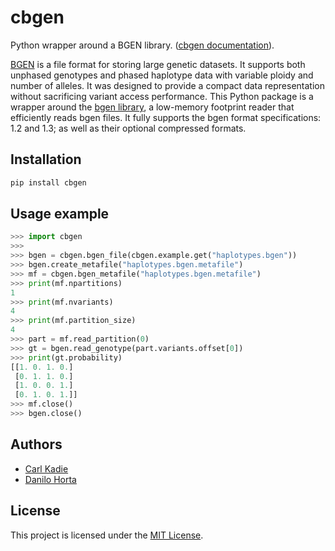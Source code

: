 # cbgen

Python wrapper around a BGEN library.
([cbgen documentation](https://cbgen.readthedocs.io)).

[BGEN](https://www.well.ox.ac.uk/~gav/bgen_format/) is a file format for
storing large genetic datasets. It supports both unphased genotypes and phased
haplotype data with variable ploidy and number of alleles. It was designed to
provide a compact data representation without sacrificing variant access
performance. This Python package is a wrapper around the [bgen
library](https://github.com/limix/bgen), a low-memory footprint reader that
efficiently reads bgen files. It fully supports the bgen format specifications:
1.2 and 1.3; as well as their optional compressed formats.

## Installation

```bash
pip install cbgen
```

## Usage example

```python
>>> import cbgen
>>>
>>> bgen = cbgen.bgen_file(cbgen.example.get("haplotypes.bgen"))
>>> bgen.create_metafile("haplotypes.bgen.metafile")
>>> mf = cbgen.bgen_metafile("haplotypes.bgen.metafile")
>>> print(mf.npartitions)
1
>>> print(mf.nvariants)
4
>>> print(mf.partition_size)
4
>>> part = mf.read_partition(0)
>>> gt = bgen.read_genotype(part.variants.offset[0])
>>> print(gt.probability)
[[1. 0. 1. 0.]
 [0. 1. 1. 0.]
 [1. 0. 0. 1.]
 [0. 1. 0. 1.]]
>>> mf.close()
>>> bgen.close()
```

## Authors

* [Carl Kadie](https://github.com/CarlKCarlK)
* [Danilo Horta](https://github.com/horta)

## License

This project is licensed under the [MIT License](https://raw.githubusercontent.com/limix/cbgen/master/LICENSE).
